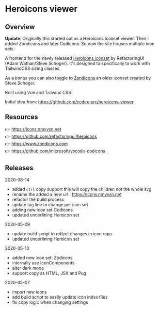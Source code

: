 # Heroicons viewer

## Overview

**Update**: Originally this started out as a Heroicons iconset viewer. Then I added Zondicons and later Codicons. So now the site houses multiple icon sets.

A frontend for the newly released [Heroicons iconset](https://github.com/refactoringui/heroicons) by RefactoringUI (Adam Wathan/Steve Schoger). It's designed to specifically to work with TailwindCSS sizing classes.

As a *bonus* you can also toggle to [Zondicons](http://www.zondicons.com/icons.html) an older iconset created by Steve Schoger.

Built using Vue and Tailwind CSS.

Initial idea from: https://github.com/codex-src/heroicons-viewer

## Resources 

👉 https://icons.nmyvsn.net<br />
👉 https://github.com/refactoringui/heroicons<br />
👉 https://www.zondicons.com<br />
👉 https://github.com/microsoft/vscode-codicons<br />

## Releases

2020-08-14
- added `ctrl` copy support this will copy the children not the whole svg
- rename the added a new url : https://icons.nmyvsn.net
- refactor the build process
- update tag line to change per icon set
- adding new icon set Codicons
- updated underlining Heroicon set 

2020-05-29

- update build script to reflect changes in icon repo
- updated underlining Heroicon set 

2020-05-10
- added new icon set: Zodicons
- internally use IconComponents
- alter dark mode
- support copy as HTML, JSX and Pug

2020-05-07
- import new icons
- add build script to easily update icon index files
- fix copy logic when changing settings

